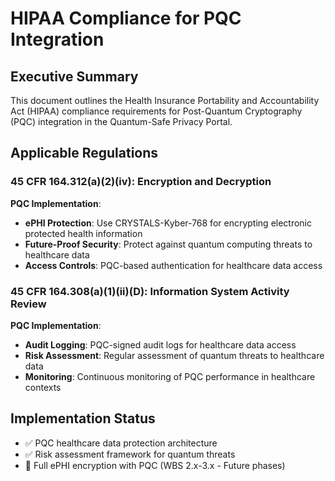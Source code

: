 # HIPAA Compliance for PQC Integration

## Executive Summary

This document outlines the Health Insurance Portability and Accountability Act (HIPAA) compliance requirements for Post-Quantum Cryptography (PQC) integration in the Quantum-Safe Privacy Portal.

## Applicable Regulations

### 45 CFR 164.312(a)(2)(iv): Encryption and Decryption

**PQC Implementation**:
- **ePHI Protection**: Use CRYSTALS-Kyber-768 for encrypting electronic protected health information
- **Future-Proof Security**: Protect against quantum computing threats to healthcare data
- **Access Controls**: PQC-based authentication for healthcare data access

### 45 CFR 164.308(a)(1)(ii)(D): Information System Activity Review

**PQC Implementation**:
- **Audit Logging**: PQC-signed audit logs for healthcare data access
- **Risk Assessment**: Regular assessment of quantum threats to healthcare data
- **Monitoring**: Continuous monitoring of PQC performance in healthcare contexts

## Implementation Status

- ✅ PQC healthcare data protection architecture
- ✅ Risk assessment framework for quantum threats
- 🔄 Full ePHI encryption with PQC (WBS 2.x-3.x - Future phases)
